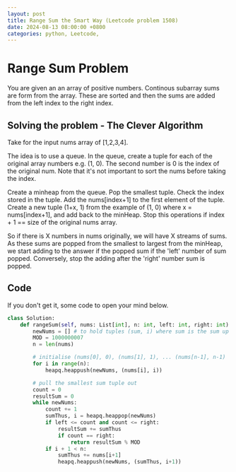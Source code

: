 ```yaml
---
layout: post
title: Range Sum the Smart Way (Leetcode problem 1508)
date: 2024-08-13 08:00:00 +0800
categories: python, Leetcode,
---
```


# Range Sum Problem

You are given an an array of positive numbers. Continous subarray sums are form from the array. These are sorted and then the sums are added from the left index to the right index.

## Solving the problem - The Clever Algorithm

Take for the input nums array of [1,2,3,4].

The idea is to use a queue. In the queue, create a tuple for each of the original array numbers e.g. (1, 0). The second number is 0 is the index of the original num. Note that it's not important to sort the nums before taking the index.

Create a minheap from the queue.
Pop the smallest tuple. Check the index stored in the tuple. Add the nums[index+1] to the first element of the tuple. Create a new tuple (1+x, 1) from the example of (1, 0) where x = nums[index+1], and add back to the minHeap. Stop this operations if index + 1 == size of the original nums array.

So if there is X numbers in nums originally, we will have X streams of sums. As these sums are popped from the smallest to largest from the minHeap, we start adding to the answer if the popped sum if the 'left' number of sum popped. Conversely, stop the adding after the 'right' number sum is popped. 

## Code 

If you don't get it, some code to open your mind below.

```python
class Solution:
    def rangeSum(self, nums: List[int], n: int, left: int, right: int) -> int:
        newNums = [] # to hold tuples (sum, i) where sum is the sum up to i
        MOD = 1000000007
        n = len(nums)

        # initialise (nums[0], 0), (nums[1], 1), ... (nums[n-1], n-1)
        for i in range(n):
            heapq.heappush(newNums, (nums[i], i))

        # pull the smallest sum tuple out
        count = 0
        resultSum = 0
        while newNums:
            count += 1
            sumThus, i = heapq.heappop(newNums)
            if left <= count and count <= right:
                resultSum += sumThus
                if count == right:
                    return resultSum % MOD
            if i + 1 < n:
                sumThus += nums[i+1]
                heapq.heappush(newNums, (sumThus, i+1))
```


